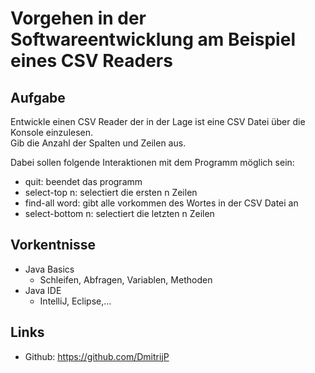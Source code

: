 # Vorgehen in der Softwareentwicklung am Beispiel eines CSV Readers

## Aufgabe
Entwickle einen CSV Reader der in der Lage ist eine CSV Datei über die Konsole einzulesen.  
Gib die Anzahl der Spalten und Zeilen aus.  

Dabei sollen folgende Interaktionen mit dem Programm möglich sein:
- quit: beendet das programm
- select-top n: selectiert die ersten n Zeilen
- find-all word: gibt alle vorkommen des Wortes in der CSV Datei an
- select-bottom n: selectiert die letzten n Zeilen

## Vorkentnisse
 
- Java Basics
  - Schleifen, Abfragen, Variablen, Methoden
- Java IDE
  - IntelliJ, Eclipse,...


## Links

- Github: https://github.com/DmitrijP
